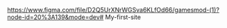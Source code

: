 https://www.figma.com/file/D2Q5UrXNrWGSva6KLfOd66/gamesmod-(1)?node-id=20%3A139&mode=dev# My-first-site
